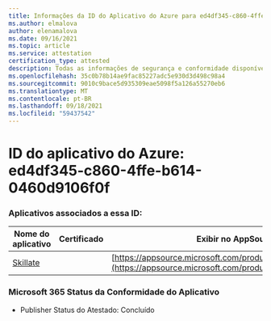```yaml
---
title: Informações da ID do Aplicativo do Azure para ed4df345-c860-4ffe-b614-0460d9106f0f
ms.author: elmalova
author: elenamalova
ms.date: 09/16/2021
ms.topic: article
ms.service: attestation
certification_type: attested
description: Todas as informações de segurança e conformidade disponíveis para ed4df345-c860-4ffe-b614-0460d9106f0f0f.
ms.openlocfilehash: 35c0b78b14ae9fac85227adc5e930d3d498c98a4
ms.sourcegitcommit: 9010c9bace5d935309eae5098f5a126a55270eb6
ms.translationtype: MT
ms.contentlocale: pt-BR
ms.lasthandoff: 09/18/2021
ms.locfileid: "59437542"
---
```

# <a name="azure-app-id-ed4df345-c860-4ffe-b614-0460d9106f0f"></a>ID do aplicativo do Azure: ed4df345-c860-4ffe-b614-0460d9106f0f


### <a name="apps-associated-with-this-id"></a>Aplicativos associados a essa ID:
| **Nome do aplicativo** | **Certificado** | **Exibir no AppSource** |
|--------------|---------------|-----------------------|
| [Skillate](https://docs.microsoft.com/microsoft-365-app-certification/forward/WA200002490) |  | [https://appsource.microsoft.com/product/office/WA200002490](https://appsource.microsoft.com/product/office/WA200002490) |

### <a name="microsoft-365-app-compliance-status"></a>Microsoft 365 Status da Conformidade do Aplicativo
- Publisher Status do Atestado: Concluído
